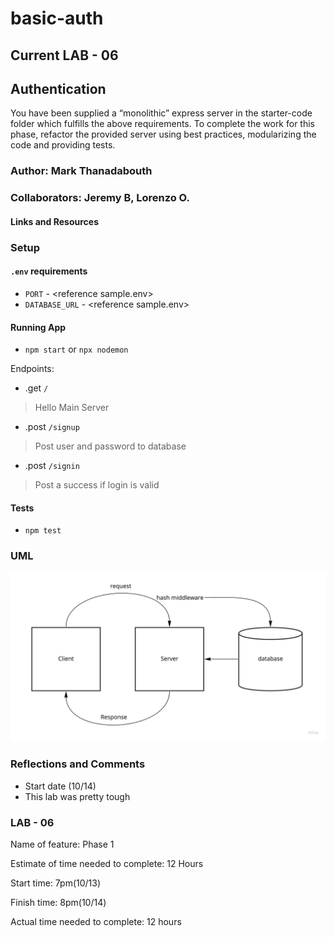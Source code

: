 # basic-auth

## Current LAB - 06

## Authentication

You have been supplied a “monolithic” express server in the starter-code folder which fulfills the above requirements. To complete the work for this phase, refactor the provided server using best practices, modularizing the code and providing tests.

### Author: Mark Thanadabouth

### Collaborators: Jeremy B, Lorenzo O.

#### Links and Resources

### Setup

#### `.env` requirements
- `PORT` - \<reference sample.env>
- `DATABASE_URL` - \<reference sample.env>

#### Running App
- `npm start` or `npx nodemon`

Endpoints:
- .get `/`
> Hello Main Server
- .post `/signup`
> Post user and password to database
- .post `/signin`
> Post a success if login is valid

#### Tests
- `npm test`


### UML
<!-- > <img src="401lab03_UML.jpg" width="300"/> -->
![Lab04 UML](lab06UML.jpg)

### Reflections and Comments
* Start date (10/14)
* This lab was pretty tough

### LAB - 06

Name of feature: Phase 1

Estimate of time needed to complete: 12 Hours

Start time: 7pm(10/13)

Finish time: 8pm(10/14)

Actual time needed to complete: 12 hours
